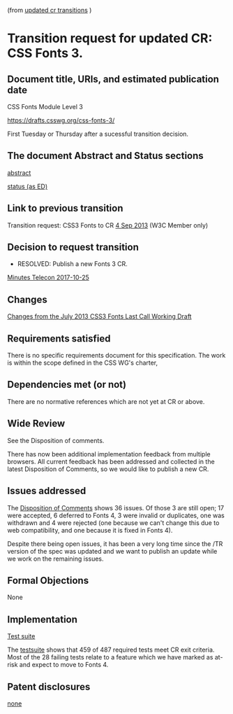 (from [updated cr transitions](https://www.w3.org/Guide/transitions?profile=CR&cr=substantive) )

# Transition request for updated CR: CSS Fonts 3.

## Document title, URIs, and estimated publication date

CSS Fonts Module Level 3

https://drafts.csswg.org/css-fonts-3/

First Tuesday or Thursday after a sucessful transition decision.

## The document Abstract and Status sections

[abstract](https://drafts.csswg.org/css-fonts-3/#abstract)

[status (as ED)](https://drafts.csswg.org/css-fonts-3/#status)

## Link to previous transition

Transition request: CSS3 Fonts to CR
[4 Sep 2013](https://lists.w3.org/Archives/Member/chairs/2013JulSep/0104.html) (W3C Member only)

## Decision to request transition

  - RESOLVED: Publish a new Fonts 3 CR.

[Minutes Telecon 2017-10-25](https://lists.w3.org/Archives/Public/www-style/2017Oct/0044.html)

## Changes

[Changes from the July 2013 CSS3 Fonts Last Call Working Draft](https://drafts.csswg.org/css-fonts-3/#recent-changes)

## Requirements satisfied

There is no specific requirements document for this specification. The work
is within the scope defined in the CSS WG's charter,

## Dependencies met (or not)

There are no normative references which are not yet at CR or above.

## Wide Review

See the Disposition of comments.

There has now been additional implementation feedback from multiple browsers.
All current feedback has been addressed and collected in the latest Disposition
of Comments, so we would like to publish a new CR.

## Issues addressed

The [Disposition of Comments](https://drafts.csswg.org/issues?spec=css-fonts-3&doc=cr-2017) shows 36 issues. Of those 3 are still open; 17 were accepted, 6 deferred to Fonts 4, 3 were invalid or duplicates, one was withdrawn and 4 were rejected (one because we can't change this due to web compatibility, and one because it is fixed in Fonts 4).

Despite there being open issues, it has been a very long time since the /TR version of the spec was updated and we want to publish an update while we work on the remaining issues.

## Formal Objections

None

## Implementation

[Test suite](https://test.csswg.org/harness/suite/css-fonts-3_dev/)

The [testsuite](https://test.csswg.org/harness/results/css-fonts-3_dev/grouped/) shows that
459 of 487 required tests meet CR exit criteria. Most of the 28 failing tests relate to a feature which we have marked as at-risk and expect to move to Fonts 4.

## Patent disclosures

[none](https://www.w3.org/2004/01/pp-impl/32061/status)
